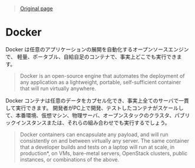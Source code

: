 >[Original page](https://www.docker.io/learn_more/)

# Docker

Docker は任意のアプリケーションの展開を自動化するオープンソースエンジンで、
軽量、ポータブル、自給自足のコンテナで、事実上どこでも実行できます。
>Docker is an open-source engine that automates the deployment of any application as a lightweight, portable, self-sufficient container that will run virtually anywhere.

Docker コンテナは任意のデータをカプセル化でき、事実上全てのサーバで一貫して実行できます。
開発者がPC上で開発、テストしたコンテナがスケールして、本番環境、仮想マシン、物理サーバ、オープンスタックのクラスタ、パブリックインスタンスまたは、それらの組み合わせでも実行するでしょう。
>Docker containers can encapsulate any payload, and will run consistently on and between virtually any server.
>The same container that a developer builds and tests on a laptop will run at scale, in production\*, on VMs, bare-metal servers, OpenStack clusters, public instances, or combinations of the above.
